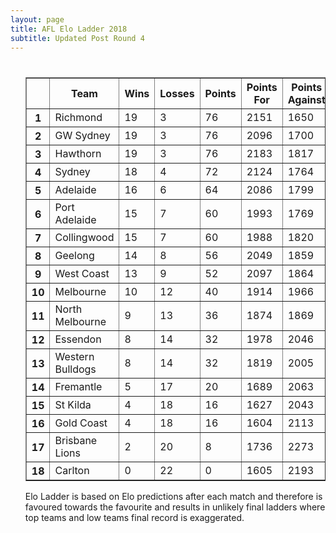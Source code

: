 ```yaml
---
layout: page
title: AFL Elo Ladder 2018
subtitle: Updated Post Round 4
---
```

<ul class="ladder">
<div class="blurb">
  <h1></h1>
  <p>
      <table border="1" class="dataframe">
  <thead>
    <tr style="text-align: center;">
      <th></th>
      <th>Team</th>
      <th>Wins</th>
      <th>Losses</th>
      <th>Points</th>
      <th>Points For</th>
      <th>Points Against</th>
      <th>Percentage</th>
    </tr>
  </thead>
  <tbody>
    <tr>
      <th>1</th>
      <td>Richmond</td>
      <td>19</td>
      <td>3</td>
      <td>76</td>
      <td>2151</td>
      <td>1650</td>
      <td>130.364</td>
    </tr>
    <tr>
      <th>2</th>
      <td>GW Sydney</td>
      <td>19</td>
      <td>3</td>
      <td>76</td>
      <td>2096</td>
      <td>1700</td>
      <td>123.294</td>
    </tr>
    <tr>
      <th>3</th>
      <td>Hawthorn</td>
      <td>19</td>
      <td>3</td>
      <td>76</td>
      <td>2183</td>
      <td>1817</td>
      <td>120.143</td>
    </tr>
    <tr>
      <th>4</th>
      <td>Sydney</td>
      <td>18</td>
      <td>4</td>
      <td>72</td>
      <td>2124</td>
      <td>1764</td>
      <td>120.408</td>
    </tr>
    <tr>
      <th>5</th>
      <td>Adelaide</td>
      <td>16</td>
      <td>6</td>
      <td>64</td>
      <td>2086</td>
      <td>1799</td>
      <td>115.953</td>
    </tr>
    <tr>
      <th>6</th>
      <td>Port Adelaide</td>
      <td>15</td>
      <td>7</td>
      <td>60</td>
      <td>1993</td>
      <td>1769</td>
      <td>112.663</td>
    </tr>
    <tr>
      <th>7</th>
      <td>Collingwood</td>
      <td>15</td>
      <td>7</td>
      <td>60</td>
      <td>1988</td>
      <td>1820</td>
      <td>109.231</td>
    </tr>
    <tr>
      <th>8</th>
      <td>Geelong</td>
      <td>14</td>
      <td>8</td>
      <td>56</td>
      <td>2049</td>
      <td>1859</td>
      <td>110.221</td>
    </tr>
    <tr>
      <th>9</th>
      <td>West Coast</td>
      <td>13</td>
      <td>9</td>
      <td>52</td>
      <td>2097</td>
      <td>1864</td>
      <td>112.5</td>
    </tr>
    <tr>
      <th>10</th>
      <td>Melbourne</td>
      <td>10</td>
      <td>12</td>
      <td>40</td>
      <td>1914</td>
      <td>1966</td>
      <td>97.355</td>
    </tr>
    <tr>
      <th>11</th>
      <td>North Melbourne</td>
      <td>9</td>
      <td>13</td>
      <td>36</td>
      <td>1874</td>
      <td>1869</td>
      <td>100.268</td>
    </tr>
    <tr>
      <th>12</th>
      <td>Essendon</td>
      <td>8</td>
      <td>14</td>
      <td>32</td>
      <td>1978</td>
      <td>2046</td>
      <td>96.6764</td>
    </tr>
    <tr>
      <th>13</th>
      <td>Western Bulldogs</td>
      <td>8</td>
      <td>14</td>
      <td>32</td>
      <td>1819</td>
      <td>2005</td>
      <td>90.7232</td>
    </tr>
    <tr>
      <th>14</th>
      <td>Fremantle</td>
      <td>5</td>
      <td>17</td>
      <td>20</td>
      <td>1689</td>
      <td>2063</td>
      <td>81.8711</td>
    </tr>
    <tr>
      <th>15</th>
      <td>St Kilda</td>
      <td>4</td>
      <td>18</td>
      <td>16</td>
      <td>1627</td>
      <td>2043</td>
      <td>79.6378</td>
    </tr>
    <tr>
      <th>16</th>
      <td>Gold Coast</td>
      <td>4</td>
      <td>18</td>
      <td>16</td>
      <td>1604</td>
      <td>2113</td>
      <td>75.911</td>
    </tr>
    <tr>
      <th>17</th>
      <td>Brisbane Lions</td>
      <td>2</td>
      <td>20</td>
      <td>8</td>
      <td>1736</td>
      <td>2273</td>
      <td>76.3748</td>
    </tr>
    <tr>
      <th>18</th>
      <td>Carlton</td>
      <td>0</td>
      <td>22</td>
      <td>0</td>
      <td>1605</td>
      <td>2193</td>
      <td>73.1874</td>
    </tr>
  </tbody>
</table>		
</p>
<p> Elo Ladder is based on Elo predictions after each match and therefore is favoured towards the favourite and results in unlikely final ladders where top teams and low teams final record is exaggerated.
</p>
</div><!-- /.blurb -->	
</ul>
